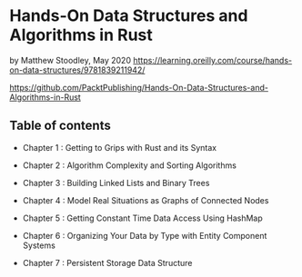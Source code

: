 # Hands-On Data Structures and Algorithms in Rust

by Matthew Stoodley, May 2020
https://learning.oreilly.com/course/hands-on-data-structures/9781839211942/

https://github.com/PacktPublishing/Hands-On-Data-Structures-and-Algorithms-in-Rust

## Table of contents

- Chapter 1 : Getting to Grips with Rust and its Syntax

- Chapter 2 : Algorithm Complexity and Sorting Algorithms

- Chapter 3 : Building Linked Lists and Binary Trees

- Chapter 4 : Model Real Situations as Graphs of Connected Nodes

- Chapter 5 : Getting Constant Time Data Access Using HashMap

- Chapter 6 : Organizing Your Data by Type with Entity Component Systems

- Chapter 7 : Persistent Storage Data Structure
